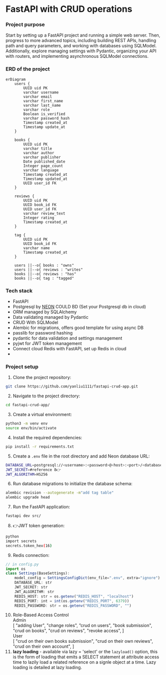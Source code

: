 # FastAPI with CRUD operations

### Project purpose

Start by setting up a FastAPI project and running a simple web server. Then, progress to more advanced topics, including building REST APIs, handling path and query parameters, and working with databases using SQLModel. Additionally, explore managing settings with Pydantic, organizing your API with routers, and implementing asynchronous SQLModel connections.

### ERD of the project
```mermaid
erDiagram
    users {
        UUID uid PK
        varchar username
        varchar email
        varchar first_name
        varchar last_name
        varchar role
        Boolean is_verified
        varchar password_hash
        Timestamp created_at
        Timestamp update_at
    }

    books {
        UUID uid PK
        varchar title
        varchar author
        varchar publisher
        Date published_date
        Integer page_count
        varchar language
        Timestamp created_at
        Timestamp updated_at
        UUID user_id FK
    }

    reviews {
        UUID uid PK
        UUID book_id FK
        UUID user_id FK
        varchar review_text
        Integer rating
        Timestamp created_at
    }

    tag {
        UUID uid PK
        UUID book_id FK
        varchar name
        Timestamp created_at
    }

    users ||--o{ books : "owns"
    users ||--o{ reviews : "writes"
    books ||--o{ reviews : "has"
    books ||--o{ tag : "tagged"
```
### Tech stack

- FastAPI
- Postgresql by [NEON](https://neon.tech/docs/guides/python) COULD BD (Set your Postgresql db in cloud)
- ORM managed by SQLAlchemy
- Data validating managed by Pydantic
- CRUD With SQLModel
- Alembic for migrations, offers good template for using async DB
- passlib for password hashing
- pydantic for data validation and settings management
- pyjwt for JWT token management
- Connect cloud Redis with FastAPI, set up Redis in cloud
- 
### Project setup
1. Clone the project repository:
```bash
git clone https://github.com/yanliu1111/fastapi-crud-app.git
```

2. Navigate to the project directory:
```bash
cd fastapi-crud-app/
```

3. Create a virtual environment:
```bash
python3 -m venv env
source env/bin/activate
```

4. Install the required dependencies:
```bash
pip install -r requirements.txt
```
5. Create a `.env` file in the root directory and add Neon database URL:
```bash
DATABASE_URL=postgresql://<username>:<password>@<host>:<port>/<database_name>
JWT_SECRET=#reference 8👉
JWT_ALGORITHM=HS256
```
6. Run database migrations to initialize the database schema:
```bash
alembic revision --autogenerate -m"add tag table"
alembic upgrade head
```
7. Run the FastAPI application:
```bash
fastapi dev src/
```
8. 👉JWT token generation:
```bash
python
import secrets
secrets.token_hex(16)
```
9. Redis connection:
```js
// in config.py
import os
class Settings(BaseSettings):
    model_config = SettingsConfigDict(env_file=".env", extra="ignore")
    DATABASE_URL: str
    JWT_SECRET: str
    JWT_ALGORITHM: str
    REDIS_HOST: str = os.getenv("REDIS_HOST", "localhost")
    REDIS_PORT: int = int(os.getenv("REDIS_PORT", 6379))
    REDIS_PASSWORD: str = os.getenv("REDIS_PASSWORD", "")
```

10. Role-Based Access Control  
    Admin <br>
    [
        "adding User",
        "change roles",
        ”crud on users",
        "book submission",
        "crud on books",
        "crud on reviews",
        "revoke access",
    ]<br>
    User<br>
    [
        "crud on their own books submission",
        "crud on their own reviews",
        "crud on their own account",
    ]
11. **lazy loading** - available via lazy = 'select' or the `lazyload()` option, this is the form of loading that emits a SELECT statement at attribute access time to lazily load a related reference on a signle object at a time. Lazy loading is detailed at lazy loading. 